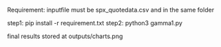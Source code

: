 
Requirement: inputfile must be spx_quotedata.csv and in the same folder

step1: pip install -r requirement.txt
step2: python3 gamma1.py

final results stored at outputs/charts.png
